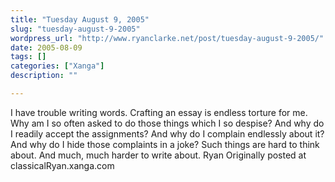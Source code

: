 ```yaml
---
title: "Tuesday August 9, 2005"
slug: "tuesday-august-9-2005"
wordpress_url: "http://www.ryanclarke.net/post/tuesday-august-9-2005/"
date: 2005-08-09
tags: []
categories: ["Xanga"]
description: ""

---
```


I have trouble writing words. Crafting an essay is endless torture for me. Why am I so often asked to do those things which I so despise? And why do I readily accept the assignments? And why do I complain endlessly about it? And why do I hide those complaints in a joke? Such things are hard to think about. And much, much harder to write about.
 Ryan
Originally posted at classicalRyan.xanga.com
